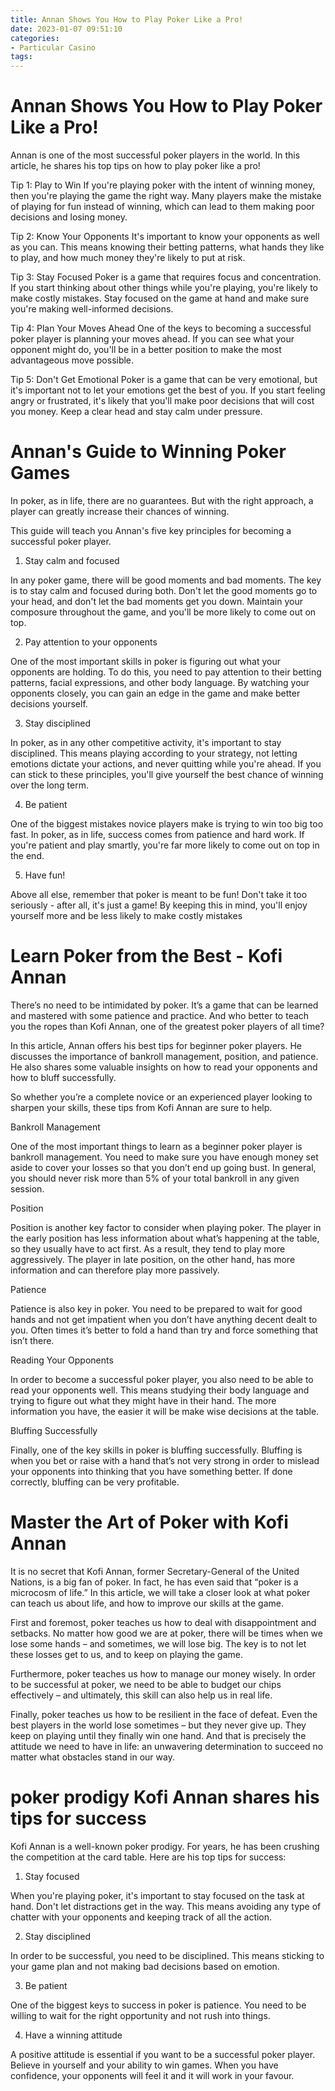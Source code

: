 ```yaml
---
title: Annan Shows You How to Play Poker Like a Pro!
date: 2023-01-07 09:51:10
categories:
- Particular Casino
tags:
---
```



#  Annan Shows You How to Play Poker Like a Pro!

Annan is one of the most successful poker players in the world. In this article, he shares his top tips on how to play poker like a pro!

Tip 1: Play to Win
If you're playing poker with the intent of winning money, then you're playing the game the right way. Many players make the mistake of playing for fun instead of winning, which can lead to them making poor decisions and losing money.

Tip 2: Know Your Opponents
It's important to know your opponents as well as you can. This means knowing their betting patterns, what hands they like to play, and how much money they're likely to put at risk.

Tip 3: Stay Focused
Poker is a game that requires focus and concentration. If you start thinking about other things while you're playing, you're likely to make costly mistakes. Stay focused on the game at hand and make sure you're making well-informed decisions.

Tip 4: Plan Your Moves Ahead
One of the keys to becoming a successful poker player is planning your moves ahead. If you can see what your opponent might do, you'll be in a better position to make the most advantageous move possible.

Tip 5: Don't Get Emotional
Poker is a game that can be very emotional, but it's important not to let your emotions get the best of you. If you start feeling angry or frustrated, it's likely that you'll make poor decisions that will cost you money. Keep a clear head and stay calm under pressure.

#  Annan's Guide to Winning Poker Games

In poker, as in life, there are no guarantees. But with the right approach, a player can greatly increase their chances of winning.

This guide will teach you Annan's five key principles for becoming a successful poker player.

1. Stay calm and focused

In any poker game, there will be good moments and bad moments. The key is to stay calm and focused during both. Don't let the good moments go to your head, and don't let the bad moments get you down. Maintain your composure throughout the game, and you'll be more likely to come out on top.

2. Pay attention to your opponents

One of the most important skills in poker is figuring out what your opponents are holding. To do this, you need to pay attention to their betting patterns, facial expressions, and other body language. By watching your opponents closely, you can gain an edge in the game and make better decisions yourself.

3. Stay disciplined

In poker, as in any other competitive activity, it's important to stay disciplined. This means playing according to your strategy, not letting emotions dictate your actions, and never quitting while you're ahead. If you can stick to these principles, you'll give yourself the best chance of winning over the long term.

4. Be patient

One of the biggest mistakes novice players make is trying to win too big too fast. In poker, as in life, success comes from patience and hard work. If you're patient and play smartly, you're far more likely to come out on top in the end.

5. Have fun!

Above all else, remember that poker is meant to be fun! Don't take it too seriously - after all, it's just a game! By keeping this in mind, you'll enjoy yourself more and be less likely to make costly mistakes

#  Learn Poker from the Best - Kofi Annan

There’s no need to be intimidated by poker. It’s a game that can be learned and mastered with some patience and practice. And who better to teach you the ropes than Kofi Annan, one of the greatest poker players of all time?

In this article, Annan offers his best tips for beginner poker players. He discusses the importance of bankroll management, position, and patience. He also shares some valuable insights on how to read your opponents and how to bluff successfully.

So whether you’re a complete novice or an experienced player looking to sharpen your skills, these tips from Kofi Annan are sure to help.

Bankroll Management

One of the most important things to learn as a beginner poker player is bankroll management. You need to make sure you have enough money set aside to cover your losses so that you don’t end up going bust. In general, you should never risk more than 5% of your total bankroll in any given session.

Position

Position is another key factor to consider when playing poker. The player in the early position has less information about what’s happening at the table, so they usually have to act first. As a result, they tend to play more aggressively. The player in late position, on the other hand, has more information and can therefore play more passively.

Patience

Patience is also key in poker. You need to be prepared to wait for good hands and not get impatient when you don’t have anything decent dealt to you. Often times it’s better to fold a hand than try and force something that isn’t there.

Reading Your Opponents

In order to become a successful poker player, you also need to be able to read your opponents well. This means studying their body language and trying to figure out what they might have in their hand. The more information you have, the easier it will be make wise decisions at the table.

Bluffing Successfully

Finally, one of the key skills in poker is bluffing successfully. Bluffing is when you bet or raise with a hand that’s not very strong in order to mislead your opponents into thinking that you have something better. If done correctly, bluffing can be very profitable.

#  Master the Art of Poker with Kofi Annan

It is no secret that Kofi Annan, former Secretary-General of the United Nations, is a big fan of poker. In fact, he has even said that “poker is a microcosm of life.” In this article, we will take a closer look at what poker can teach us about life, and how to improve our skills at the game.

First and foremost, poker teaches us how to deal with disappointment and setbacks. No matter how good we are at poker, there will be times when we lose some hands – and sometimes, we will lose big. The key is to not let these losses get to us, and to keep on playing the game.

Furthermore, poker teaches us how to manage our money wisely. In order to be successful at poker, we need to be able to budget our chips effectively – and ultimately, this skill can also help us in real life.

Finally, poker teaches us how to be resilient in the face of defeat. Even the best players in the world lose sometimes – but they never give up. They keep on playing until they finally win one hand. And that is precisely the attitude we need to have in life: an unwavering determination to succeed no matter what obstacles stand in our way.

#  poker prodigy Kofi Annan shares his tips for success

Kofi Annan is a well-known poker prodigy. For years, he has been crushing the competition at the card table. Here are his top tips for success:

1. Stay focused

When you're playing poker, it's important to stay focused on the task at hand. Don't let distractions get in the way. This means avoiding any type of chatter with your opponents and keeping track of all the action.

2. Stay disciplined

In order to be successful, you need to be disciplined. This means sticking to your game plan and not making bad decisions based on emotion.

3. Be patient

One of the biggest keys to success in poker is patience. You need to be willing to wait for the right opportunity and not rush into things.

4. Have a winning attitude

A positive attitude is essential if you want to be a successful poker player. Believe in yourself and your ability to win games. When you have confidence, your opponents will feel it and it will work in your favour.